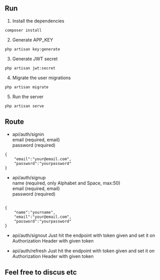 ## Run
1. Install the dependencies  
```
composer install
```
2. Generate APP_KEY
```
php artisan key:generate
```
3. Generate JWT secret
```
php artisan jwt:secret
```
4. Migrate the user migrations
```
php artisan migrate
```
5. Run the server
```
php artisan serve
```

## Route
-   api/auth/signin\
email (required, email)\
password (required)
```
{
    "email":"your@email.com",
    "password":"yourpassword"
}
```
-   api/auth/signup\
name (required, only Alphabet and Space, max:50)\
email (required, email)\
password (required)
```

{
    "name":"yourname",
    "email":"your@email.com",
    "password":"yourpassword"
}
```
-   api/auth/signout
Just hit the endpoint with token given and set it on Authorization Header with given token

-   api/auth/refresh
Just hit the endpoint with token given and set it on Authorization Header with given token

## Feel free to discus etc
